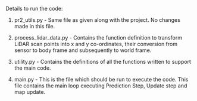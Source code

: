 Details to run the code:

1) pr2_utils.py - Same file as given along with the project. No changes made in this file.

2) process_lidar_data.py - Contains the function definition to transform LiDAR scan points into x and y co-ordinates, their conversion from sensor to body frame and subsequently to world frame.

3) utility.py - Contains the definitions of all the functions written to support the main code.

4) main.py - This is the file which should be run to execute the code. This file contains the main loop executing Prediction Step, Update step and map update.
